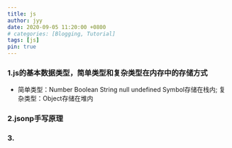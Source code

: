 ```yaml
---
title: js
author: jyy
date: 2020-09-05 11:20:00 +0800
# categories: [Blogging, Tutorial]
tags: [js]
pin: true
---
```


### 1.js的基本数据类型，简单类型和复杂类型在内存中的存储方式
- 简单类型：Number Boolean String null undefined Symbol存储在栈内; 复杂类型：Object存储在堆内
### 2.jsonp手写原理
### 3.